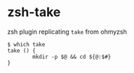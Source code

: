 # zsh-take
zsh plugin replicating `take` from ohmyzsh

```console
$ which take
take () {
        mkdir -p $@ && cd ${@:$#}
}
```
